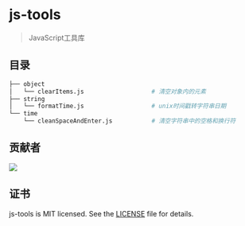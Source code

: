 # js-tools
> JavaScript工具库

## 目录

```bash
├── object
│   └── clearItems.js					# 清空对象内的元素
├── string
│   └── formatTime.js					# unix时间戳转字符串日期
└── time
    └── cleanSpaceAndEnter.js	        # 清空字符串中的空格和换行符
```



## 贡献者

<a href="https://github.com/cjphaha/js-tools/graphs/contributors">
  <img src="https://contrib.rocks/image?repo=cjphaha/js-tools" />
</a>

## 证书

js-tools is MIT licensed. See the [LICENSE](./LICENSE) file for details.


